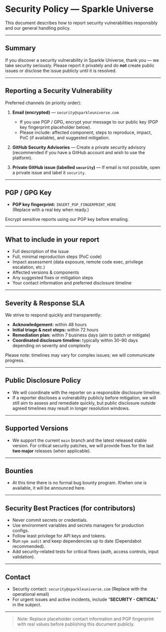 <!-- Path: SECURITY.md -->
# Security Policy — Sparkle Universe

This document describes how to report security vulnerabilities responsibly and our general handling policy.

---

## Summary
If you discover a security vulnerability in Sparkle Universe, thank you — we take security seriously. Please report it privately and do **not** create public issues or disclose the issue publicly until it is resolved.

---

## Reporting a Security Vulnerability

Preferred channels (in priority order):

1. **Email (encrypted)** — `security@sparkleuniverse.com`  
   - If you use PGP / GPG, encrypt your message to our public key (PGP key fingerprint placeholder below).
   - Please include: affected component, steps to reproduce, impact, PoC (if available), and suggested mitigation.

2. **GitHub Security Advisories** — Create a private security advisory (recommended if you have a GitHub account and wish to use the platform).

3. **Private GitHub issue (labelled `security`)** — If email is not possible, open a private issue and label it `security`.

---

## PGP / GPG Key
- **PGP key fingerprint:** `INSERT_PGP_FINGERPRINT_HERE`  
(Replace with a real key when ready.)

Encrypt sensitive reports using our PGP key before emailing.

---

## What to include in your report
- Full description of the issue
- Full, minimal reproduction steps (PoC code)
- Impact assessment (data exposure, remote code exec, privilege escalation, etc.)
- Affected versions & components
- Any suggested fixes or mitigation steps
- Your contact information and preferred disclosure timeline

---

## Severity & Response SLA
We strive to respond quickly and transparently:
- **Acknowledgement:** within 48 hours
- **Initial triage & next steps:** within 72 hours
- **Remediation plan:** within 7 business days (aim to patch or mitigate)
- **Coordinated disclosure timeline:** typically within 30–90 days depending on severity and complexity

Please note: timelines may vary for complex issues; we will communicate progress.

---

## Public Disclosure Policy
- We will coordinate with the reporter on a responsible disclosure timeline.
- If a reporter discloses a vulnerability publicly before mitigation, we will still aim to assess and remediate quickly, but public disclosure outside agreed timelines may result in longer resolution windows.

---

## Supported Versions
- We support the current `main` branch and the latest released stable version. For critical security patches, we will provide fixes for the last **two major** releases (when applicable).

---

## Bounties
- At this time there is no formal bug bounty program. If/when one is available, it will be announced here.

---

## Security Best Practices (for contributors)
- Never commit secrets or credentials.
- Use environment variables and secrets managers for production configs.
- Follow least privilege for API keys and tokens.
- Run `npm audit` and keep dependencies up to date (Dependabot recommended).
- Add security-related tests for critical flows (auth, access controls, input validation).

---

## Contact
- Security contact: `security@sparkleuniverse.com` (Replace with the operational email)
- For urgent issues and active incidents, include “**SECURITY - CRITICAL**” in the subject.

---

> Note: Replace placeholder contact information and PGP fingerprint with real values before publishing this document publicly.
